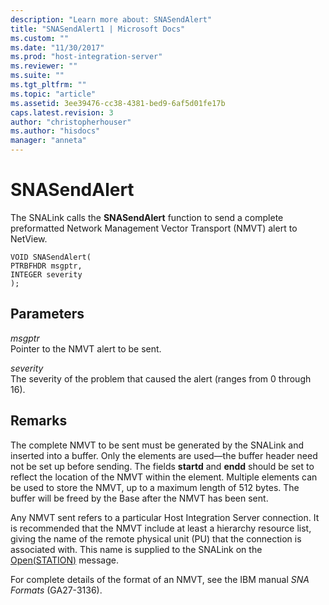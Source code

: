 ```yaml
---
description: "Learn more about: SNASendAlert"
title: "SNASendAlert1 | Microsoft Docs"
ms.custom: ""
ms.date: "11/30/2017"
ms.prod: "host-integration-server"
ms.reviewer: ""
ms.suite: ""
ms.tgt_pltfrm: ""
ms.topic: "article"
ms.assetid: 3ee39476-cc38-4381-bed9-6af5d01fe17b
caps.latest.revision: 3
author: "christopherhouser"
ms.author: "hisdocs"
manager: "anneta"
---
```

# SNASendAlert
The SNALink calls the **SNASendAlert** function to send a complete preformatted Network Management Vector Transport (NMVT) alert to NetView.  
  
```  
VOID SNASendAlert(  
PTRBFHDR msgptr,  
INTEGER severity  
);  
```  
  
## Parameters  
 *msgptr*  
 Pointer to the NMVT alert to be sent.  
  
 *severity*  
 The severity of the problem that caused the alert (ranges from 0 through 16).  
  
## Remarks  
 The complete NMVT to be sent must be generated by the SNALink and inserted into a buffer. Only the elements are used—the buffer header need not be set up before sending. The fields **startd** and **endd** should be set to reflect the location of the NMVT within the element. Multiple elements can be used to store the NMVT, up to a maximum length of 512 bytes. The buffer will be freed by the Base after the NMVT has been sent.  
  
 Any NMVT sent refers to a particular Host Integration Server connection. It is recommended that the NMVT include at least a hierarchy resource list, giving the name of the remote physical unit (PU) that the connection is associated with. This name is supplied to the SNALink on the [Open(STATION)](../core/open-station-1.md) message.  
  
 For complete details of the format of an NMVT, see the IBM manual *SNA Formats* (GA27-3136).
